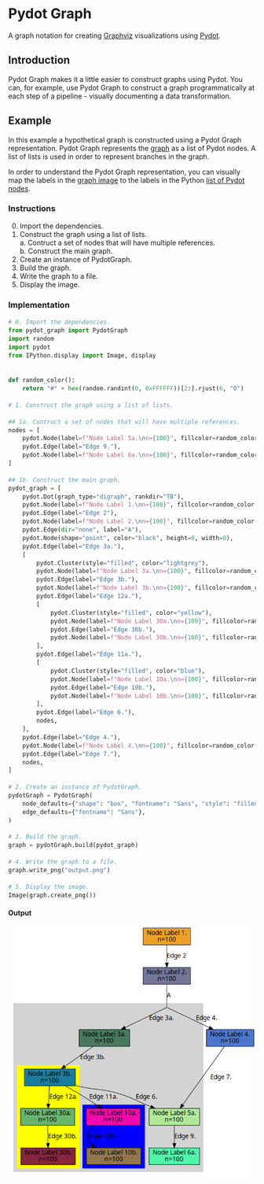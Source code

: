 # Pydot Graph

A graph notation for creating [Graphviz](https://www.graphviz.org/) visualizations using [Pydot](https://github.com/pydot/pydot).

## Introduction

Pydot Graph makes it a little easier to construct graphs using Pydot. You can, for example, use Pydot Graph to construct a graph programmatically at each step of a pipeline - visually documenting a data transformation.

## Example

In this example a hypothetical graph is constructed using a Pydot Graph representation. Pydot Graph represents the [graph](#output) as a list of Pydot nodes.  A list of lists is used in order to represent branches in the graph.

In order to understand the Pydot Graph representation, you can visually map the labels in the [graph image](#output) to the labels in the Python [list of Pydot nodes](#implementation).

### Instructions

0. Import the dependencies.
1. Construct the graph using a list of lists.<br>
   a. Contruct a set of nodes that will have multiple references.<br>
   b. Construct the main graph.<br>
2. Create an instance of PydotGraph.
3. Build the graph.
4. Write the graph to a file.
5. Display the image.

### Implementation

```python
# 0. Import the dependencies.
from pydot_graph import PydotGraph
import random
import pydot
from IPython.display import Image, display


def random_color():
    return "#" + hex(random.randint(0, 0xFFFFFF))[2:].rjust(6, "0")

# 1. Construct the graph using a list of lists.

## 1a. Contruct a set of nodes that will have multiple references.
nodes = [
    pydot.Node(label=f"Node Label 5a.\nn={100}", fillcolor=random_color()),
    pydot.Edge(label="Edge 9."),
    pydot.Node(label=f"Node Label 6a.\nn={100}", fillcolor=random_color()),
]

## 1b. Construct the main graph.
pydot_graph = [
    pydot.Dot(graph_type="digraph", rankdir="TB"),
    pydot.Node(label=f"Node Label 1.\nn={100}", fillcolor=random_color()),
    pydot.Edge(label="Edge 2"),
    pydot.Node(label=f"Node Label 2.\nn={100}", fillcolor=random_color()),
    pydot.Edge(dir="none", label="A"),
    pydot.Node(shape="point", color="black", height=0, width=0),
    pydot.Edge(label="Edge 3a."),
    [
        pydot.Cluster(style="filled", color="lightgrey"),
        pydot.Node(label=f"Node Label 3a.\nn={100}", fillcolor=random_color()),
        pydot.Edge(label="Edge 3b."),
        pydot.Node(label=f"Node Label 3b.\nn={100}", fillcolor=random_color()),
        pydot.Edge(label="Edge 12a."),
        [
            pydot.Cluster(style="filled", color="yellow"),
            pydot.Node(label=f"Node Label 30a.\nn={100}", fillcolor=random_color()),
            pydot.Edge(label="Edge 30b."),
            pydot.Node(label=f"Node Label 30b.\nn={100}", fillcolor=random_color()),
        ],
        pydot.Edge(label="Edge 11a."),
        [
            pydot.Cluster(style="filled", color="blue"),
            pydot.Node(label=f"Node Label 10a.\nn={100}", fillcolor=random_color()),
            pydot.Edge(label="Edge 10b."),
            pydot.Node(label=f"Node Label 10b.\nn={100}", fillcolor=random_color()),
        ],
        pydot.Edge(label="Edge 6."),
        nodes,
    ],
    pydot.Edge(label="Edge 4."),
    pydot.Node(label=f"Node Label 4.\nn={100}", fillcolor=random_color()),
    pydot.Edge(label="Edge 7."),
    nodes,
]

# 2. Create an instance of PydotGraph.
pydotGraph = PydotGraph(
    node_defaults={"shape": "box", "fontname": "Sans", "style": "filled", "fillcolor": "#eeeeee"},
    edge_defaults={"fontname": "Sans"},
)

# 3. Build the graph.
graph = pydotGraph.build(pydot_graph)

# 4. Write the graph to a file.
graph.write_png("output.png")

# 5. Display the image.
Image(graph.create_png())
```

#### Output

<img src="https://raw.githubusercontent.com/faranalytics/pydot_graph/refs/heads/main/output.png"/>
